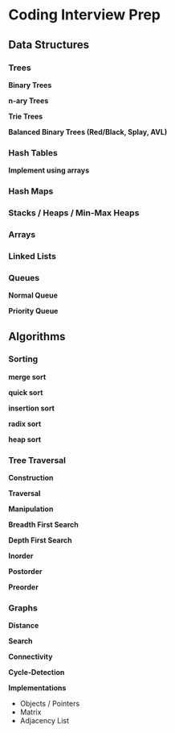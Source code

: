 # Coding Interview Prep

## Data Structures

### Trees

**Binary Trees**

**n-ary Trees**

**Trie Trees**

**Balanced Binary Trees (Red/Black, Splay, AVL)**

### Hash Tables

**Implement using arrays**

### Hash Maps

### Stacks / Heaps / Min-Max Heaps

### Arrays

### Linked Lists

### Queues

**Normal Queue**

**Priority Queue**


## Algorithms

### Sorting

**merge sort**

**quick sort**

**insertion sort**

**radix sort**

**heap sort**

### Tree Traversal

**Construction**

**Traversal**

**Manipulation**

**Breadth First Search**

**Depth First Search**

**Inorder**

**Postorder**

**Preorder**

### Graphs

**Distance**

**Search**

**Connectivity**

**Cycle-Detection**

**Implementations**

- Objects / Pointers
- Matrix
- Adjacency List



